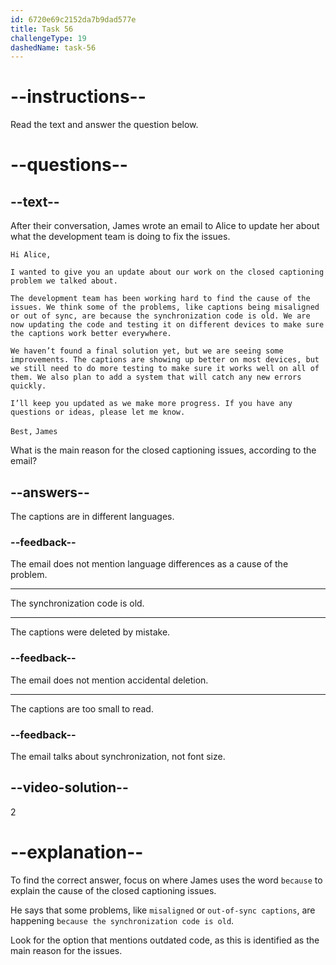 ```yaml
---
id: 6720e69c2152da7b9dad577e
title: Task 56
challengeType: 19
dashedName: task-56
---
```


<!-- READING -->

# --instructions--

Read the text and answer the question below.

# --questions--

## --text--

After their conversation, James wrote an email to Alice to update her about what the development team is doing to fix the issues.

`Hi Alice,`

`I wanted to give you an update about our work on the closed captioning problem we talked about.`

`The development team has been working hard to find the cause of the issues. We think some of the problems, like captions being misaligned or out of sync, are because the synchronization code is old. We are now updating the code and testing it on different devices to make sure the captions work better everywhere.`

`We haven’t found a final solution yet, but we are seeing some improvements. The captions are showing up better on most devices, but we still need to do more testing to make sure it works well on all of them. We also plan to add a system that will catch any new errors quickly.`

`I’ll keep you updated as we make more progress. If you have any questions or ideas, please let me know.`

`Best,` 
`James`

What is the main reason for the closed captioning issues, according to the email?

## --answers--

The captions are in different languages.

### --feedback--

The email does not mention language differences as a cause of the problem.

---

The synchronization code is old.

---

The captions were deleted by mistake.

### --feedback--

The email does not mention accidental deletion.

---

The captions are too small to read.

### --feedback--

The email talks about synchronization, not font size.

## --video-solution--

2

# --explanation--

To find the correct answer, focus on where James uses the word `because` to explain the cause of the closed captioning issues.

He says that some problems, like `misaligned` or `out-of-sync captions`, are happening `because the synchronization code is old`.

Look for the option that mentions outdated code, as this is identified as the main reason for the issues.
